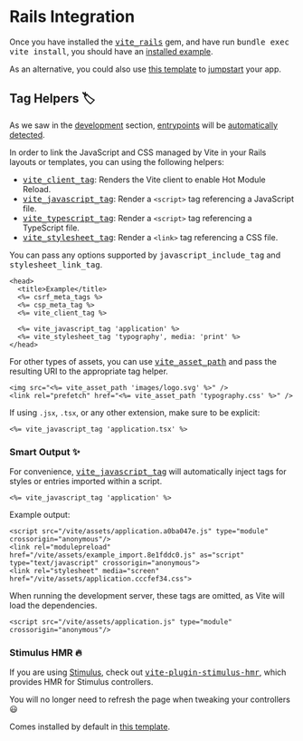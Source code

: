 [tag helpers]: /guide/rails.html#tag-helpers-%F0%9F%8F%B7
[discussions]: https://github.com/ElMassimo/vite_ruby/discussions
[rails]: https://rubyonrails.org/
[webpacker]: https://github.com/rails/webpacker
[vite rails]: https://github.com/ElMassimo/vite_ruby
[vite]: https://vitejs.dev/
[vite-templates]: https://github.com/vitejs/vite/tree/main/packages/create-app
[plugins]: https://vitejs.dev/plugins/
[configuration reference]: /config/
[build]: /config/#build-options
[dev options]: /config/#development-options
[json config]: /config/#shared-configuration-file-%F0%9F%93%84
[vite config]: /config/#configuring-vite-%E2%9A%A1
[sourceCodeDir]: /config/#sourcecodedir
[autoBuild]: /config/#autobuild
[entrypoints]: /guide/development.html#entrypoints-⤵%EF%B8%8F
[vite_client_tag]: https://github.com/ElMassimo/vite_ruby/blob/main/vite_rails/lib/vite_rails/tag_helpers.rb
[vite_javascript_tag]: https://github.com/ElMassimo/vite_ruby/blob/main/vite_rails/lib/vite_rails/tag_helpers.rb
[vite_typescript_tag]: https://github.com/ElMassimo/vite_ruby/blob/main/vite_rails/lib/vite_rails/tag_helpers.rb
[vite_stylesheet_tag]: https://github.com/ElMassimo/vite_ruby/blob/main/vite_rails/lib/vite_rails/tag_helpers.rb
[vite_asset_path]: https://github.com/ElMassimo/vite_ruby/blob/main/vite_rails/lib/vite_rails/tag_helpers.rb
[development]: /guide/development
[vite_rails]: https://github.com/ElMassimo/vite_ruby/tree/main/vite_rails
[installed example]: https://github.com/ElMassimo/vite_ruby/tree/main/examples/rails
[jumpstart]: https://github.com/ElMassimo/jumpstart-vite
[vite-plugin-stimulus-hmr]: https://github.com/ElMassimo/vite-plugin-stimulus-hmr
[stimulus]: https://stimulus.hotwire.dev/

# Rails Integration

Once you have installed the <kbd>[vite_rails]</kbd> gem, and have run <kbd>bundle exec vite install</kbd>,
you should have an [installed example].

As an alternative, you could also use [this template][jumpstart] to [jumpstart] your app.

## Tag Helpers 🏷

As we saw in the [development] section, [entrypoints] will be [automatically detected][entrypoints].

In order to link the JavaScript and CSS managed by Vite in your Rails layouts or
templates, you can using the following helpers:

- <kbd>[vite_client_tag]</kbd>: Renders the Vite client to enable Hot Module Reload.
- <kbd>[vite_javascript_tag]</kbd>: Render a `<script>` tag referencing a JavaScript file.
- <kbd>[vite_typescript_tag]</kbd>: Render a `<script>` tag referencing a TypeScript file.
- <kbd>[vite_stylesheet_tag]</kbd>: Render a `<link>` tag referencing a CSS file.

You can pass any options supported by <kbd>javascript_include_tag</kbd> and <kbd>stylesheet_link_tag</kbd>.

```erb
<head>
  <title>Example</title>
  <%= csrf_meta_tags %>
  <%= csp_meta_tag %>
  <%= vite_client_tag %>

  <%= vite_javascript_tag 'application' %>
  <%= vite_stylesheet_tag 'typography', media: 'print' %>
</head>
```

For other types of assets, you can use <kbd>[vite_asset_path]</kbd> and pass the resulting URI to the appropriate tag helper.

```erb
<img src="<%= vite_asset_path 'images/logo.svg' %>" />
<link rel="prefetch" href="<%= vite_asset_path 'typography.css' %>" />
```

If using `.jsx`, `.tsx`, or any other extension, make sure to be explicit:

```erb
<%= vite_javascript_tag 'application.tsx' %>
```

### Smart Output ✨

For convenience, <kbd>[vite_javascript_tag]</kbd> will automatically inject tags for styles or entries imported within a script.

```erb
<%= vite_javascript_tag 'application' %>
```

Example output:

```erb
<script src="/vite/assets/application.a0ba047e.js" type="module" crossorigin="anonymous"/>
<link rel="modulepreload" href="/vite/assets/example_import.8e1fddc0.js" as="script" type="text/javascript" crossorigin="anonymous">
<link rel="stylesheet" media="screen" href="/vite/assets/application.cccfef34.css">
```

When running the development server, these tags are omitted, as Vite will load the dependencies.

```erb
<script src="/vite/assets/application.js" type="module" crossorigin="anonymous"/>
```

### Stimulus HMR 🔥

If you are using [Stimulus], check out <kbd>[vite-plugin-stimulus-hmr]</kbd>, which provides HMR for Stimulus controllers.

You will no longer need to refresh the page when tweaking your controllers 😃

Comes installed by default in [this template][jumpstart].
